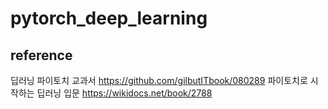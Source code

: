 # pytorch_deep_learning

## reference
딥러닝 파이토치 교과서 https://github.com/gilbutITbook/080289
파이토치로 시작하는 딥러닝 입문 https://wikidocs.net/book/2788
